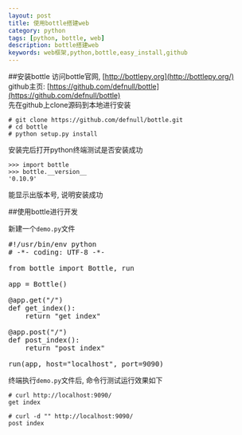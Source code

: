 ```yaml
---
layout: post
title: 使用bottle搭建web
category: python
tags: [python, bottle, web]
description: bottle搭建web
keywords: web框架,python,bottle,easy_install,github
---
```


##安装bottle
访问bottle官网, [http://bottlepy.org](http://bottlepy.org/)  
github主页: [https://github.com/defnull/bottle](https://github.com/defnull/bottle)  
先在github上clone源码到本地进行安装

    # git clone https://github.com/defnull/bottle.git
    # cd bottle
    # python setup.py install

安装完后打开python终端测试是否安装成功

    >>> import bottle
    >>> bottle.__version__
    '0.10.9'

能显示出版本号, 说明安装成功

##使用bottle进行开发

新建一个`demo.py`文件

<pre class="prettyprint linenums">
#!/usr/bin/env python
# -*- coding: UTF-8 -*-

from bottle import Bottle, run

app = Bottle()

@app.get("/")
def get_index():
    return "get index"

@app.post("/")
def post_index():
    return "post index"

run(app, host="localhost", port=9090)
</pre>

终端执行`demo.py`文件后,
命令行测试运行效果如下

    # curl http://localhost:9090/
    get index

    # curl -d "" http://localhost:9090/
    post index
